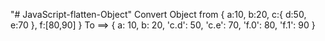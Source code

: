 "# JavaScript-flatten-Object"
Convert Object from { a:10, b:20, c:{ d:50, e:70 }, f:[80,90] }
To ==> { a: 10, b: 20, 'c.d': 50, 'c.e': 70, 'f.0': 80, 'f.1': 90 }
